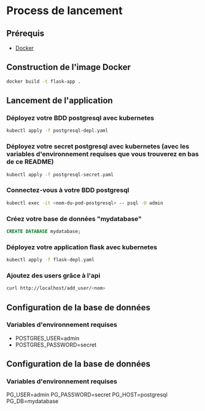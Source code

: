 # Process de lancement

## Prérequis

- [Docker](https://docs.docker.com/get-docker/)

## Construction de l'image Docker

```bash
docker build -t flask-app .
```

## Lancement de l'application 

### Déployez votre BDD postgresql avec kubernetes

```bash
kubectl apply -f postgresql-depl.yaml
```

### Déployez votre secret postgresql avec kubernetes (avec les variables d'environnement requises que vous trouverez en bas de ce README)

```bash
kubectl apply -f postgresql-secret.yaml
```

### Connectez-vous à votre BDD postgresql

```bash
kubectl exec -it <nom-du-pod-postgresql> -- psql -U admin 
```

### Créez votre base de données "mydatabase"

```sql
CREATE DATABASE mydatabase;
```


### Déployez votre application flask avec kubernetes

```bash
kubectl apply -f flask-depl.yaml
```


### Ajoutez des users grâce à l'api

```bash
curl http://localhost/add_user/<nom> 
```



## Configuration de la base de données

### Variables d'environnement requises

- POSTGRES_USER=admin
- POSTGRES_PASSWORD=secret

## Configuration de la base de données

### Variables d'environnement requises

PG_USER=admin
PG_PASSWORD=secret
PG_HOST=postgresql
PG_DB=mydatabase